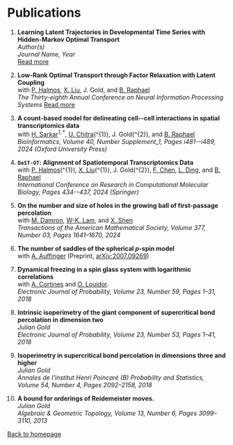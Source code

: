 # Publications

1. **Learning Latent Trajectories in Developmental Time Series with Hidden-Markov Optimal Transport**  
   *Author(s)*  
   *Journal Name, Year*  
   [Read more](link-to-paper-1)

2. **Low-Rank Optimal Transport through Factor Relaxation with Latent Coupling**  
   with [P. Halmos](https://www.linkedin.com/in/peter-halmos-680937124), [X. Liu](https://scholar.google.com/citations?user=ZiK_z9EAAAAJ&hl=en), J. Gold, and [B. Raphael](https://www.cs.princeton.edu/~braphael/)  
   *The Thirty-eighth Annual Conference on Neural Information Processing Systems*
   [Read more](link-to-paper-1)


4. **A count-based model for delineating cell--cell interactions in spatial transcriptomics data**  
   with [H. Sarkar](https://www.hiraksarkar.com)$^{1,*}$, [U. Chitra](https://uthsavc.github.io)\(^{1}\), J. Gold\(^{2}\), and [B. Raphael](https://www.cs.princeton.edu/~braphael/)  
   *Bioinformatics, Volume 40, Number Supplement\_1, Pages i481--i489, 2024 (Oxford University Press)*

5. **`DeST-OT`: Alignment of Spatiotemporal Transcriptomics Data**  
   with [P. Halmos](https://www.linkedin.com/in/peter-halmos-680937124)\(^{1}\), [X. Liu](https://scholar.google.com/citations?user=ZiK_z9EAAAAJ&hl=en)\(^{1}\), J. Gold\(^{2}\), [F. Chen](https://nephrology.wustl.edu/people/feng-chen-phd/), [L. Ding](https://dinglab.wustl.edu), and [B. Raphael](https://www.cs.princeton.edu/~braphael/)  
   *International Conference on Research in Computational Molecular Biology, Pages 434--437, 2024 (Springer)*


6. **On the number and size of holes in the growing ball of first-passage percolation**  
   with [M. Damron](https://people.math.gatech.edu/~mdamron6/), [W-K. Lam](https://wk-lam.github.io/), and [X. Shen](https://people.math.wisc.edu/~xshen/)  
   *Transactions of the American Mathematical Society, Volume 377, Number 03, Pages 1641–1670, 2024*

7. **The number of saddles of the spherical $p$-spin model**  
   with [A. Auffinger](http://math.northwestern.edu/~auffing/)
   (Preprint, [arXiv:2007.09269](https://arxiv.org/pdf/2007.09269.pdf))

8. **Dynamical freezing in a spin glass system with logarithmic correlations**  
   with [A. Cortines](http://user.math.uzh.ch/cortines/) and [O. Louidor](https://ie.technion.ac.il/~olouidor/).  
   *Electronic Journal of Probability, Volume 23, Number 59, Pages 1–31, 2018*

9. **Intrinsic isoperimetry of the giant component of supercritical bond percolation in dimension two**  
   *Julian Gold*  
   *Electronic Journal of Probability, Volume 23, Number 53, Pages 1–41, 2018*

10. **Isoperimetry in supercritical bond percolation in dimensions three and higher**  
   *Julian Gold*  
   *Annales de l’institut Henri Poincaré (B) Probability and Statistics, Volume 54, Number 4, Pages 2092–2158, 2018*

11. **A bound for orderings of Reidemeister moves.**  
    *Julian Gold*  
    *Algebraic & Geometric Topology, Volume 13, Number 6, Pages 3099–3110, 2013*

[Back to homepage](README.md)
